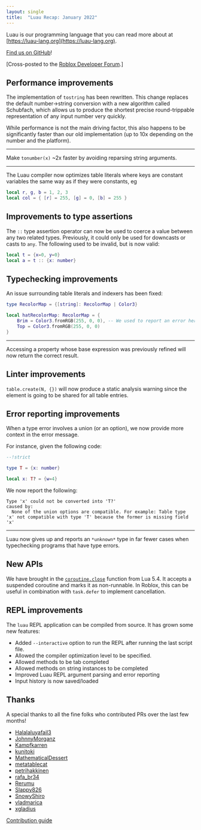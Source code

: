 ```yaml
---
layout: single
title:  "Luau Recap: January 2022"
---
```


Luau is our programming language that you can read more about at [https://luau-lang.org](https://luau-lang.org).

[Find us on GitHub](https://github.com/Roblox/luau)!

[Cross-posted to the [Roblox Developer Forum](https://devforum.roblox.com/t/luau-recap-january-2022/).]

## Performance improvements

The implementation of `tostring` has been rewritten.  This change replaces the default number->string conversion with a
new algorithm called Schubfach, which allows us to produce the shortest precise round-trippable representation of any
input number very quickly.

While performance is not the main driving factor, this also happens to be significantly faster than our old
implementation (up to 10x depending on the number and the platform).

---

Make `tonumber(x)` ~2x faster by avoiding reparsing string arguments.

---

The Luau compiler now optimizes table literals where keys are constant variables the same way as if they were constants, eg

```lua
local r, g, b = 1, 2, 3
local col = { [r] = 255, [g] = 0, [b] = 255 }
```

## Improvements to type assertions

The `::` type assertion operator can now be used to coerce a value between any two related types.  Previously, it could
only be used for downcasts or casts to `any`.  The following used to be invalid, but is now valid:

```lua
local t = {x=0, y=0}
local a = t :: {x: number}
```

## Typechecking improvements

An issue surrounding table literals and indexers has been fixed:

```lua
type RecolorMap = {[string]: RecolorMap | Color3}

local hatRecolorMap: RecolorMap = {
    Brim = Color3.fromRGB(255, 0, 0), -- We used to report an error here
    Top = Color3.fromRGB(255, 0, 0)
}
```

---
Accessing a property whose base expression was previously refined will now return the correct result.

## Linter improvements

`table.create(N, {})` will now produce a static analysis warning since the element is going to be shared for all table entries.

## Error reporting improvements

When a type error involves a union (or an option), we now provide more context in the error message.

For instance, given the following code:

```lua
--!strict

type T = {x: number}

local x: T? = {w=4}
```

We now report the following:

```
Type 'x' could not be converted into 'T?'
caused by:
  None of the union options are compatible. For example: Table type 'x' not compatible with type 'T' because the former is missing field 'x'
```

---
Luau now gives up and reports an `*unknown*` type in far fewer cases when typechecking programs that have type errors.

## New APIs

We have brought in the [`coroutine.close`](https://luau-lang.org/library#coroutine-library) function from Lua 5.4.  It accepts a suspended coroutine and marks it as non-runnable. In Roblox, this can be useful in combination with `task.defer` to implement cancellation.

## REPL improvements

The `luau` REPL application can be compiled from source.  It has grown some new features:

* Added `--interactive` option to run the REPL after running the last script file.
* Allowed the compiler optimization level to be specified.
* Allowed methods to be tab completed
* Allowed methods on string instances to be completed
* Improved Luau REPL argument parsing and error reporting
* Input history is now saved/loaded

## Thanks

A special thanks to all the fine folks who contributed PRs over the last few months!

* [Halalaluyafail3](https://github.com/Halalaluyafail3)
* [JohnnyMorganz](https://github.com/JohnnyMorganz)
* [Kampfkarren](https://github.com/Kampfkarren)
* [kunitoki](https://github.com/kunitoki)
* [MathematicalDessert](https://github.com/MathematicalDessert)
* [metatablecat](https://github.com/metatablecat)
* [petrihakkinen](https://github.com/petrihakkinen)
* [rafa_br34](https://github.com/rafa_br34)
* [Rerumu](https://github.com/Rerumu)
* [Slappy826](https://github.com/Slappy826)
* [SnowyShiro](https://github.com/SnowyShiro)
* [vladmarica](https://github.com/vladmarica)
* [xgladius](https://github.com/xgladius)

[Contribution guide](https://github.com/Roblox/luau/blob/2f989fc049772f36de1a4281834c375858507bda/CONTRIBUTING.md)
